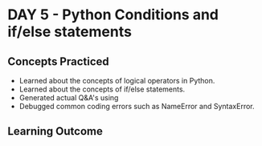 # DAY 5 - Python Conditions and if/else statements

## Concepts Practiced
- Learned about the concepts of logical operators in Python.
- Learned about the concepts of if/else statements.
- Generated actual Q&A's using 
- Debugged common coding errors such as NameError and SyntaxError.

## Learning Outcome
